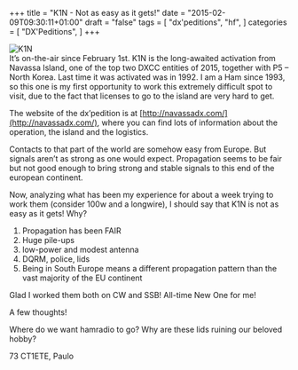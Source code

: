 +++
title = "K1N - Not as easy as it gets!"
date = "2015-02-09T09:30:11+01:00"
draft = "false"
tags = [
    "dx'peditions",
    "hf",
]
categories = [
    "DX'Peditions",
]
+++

![K1N](/images/navassabanner.jpg)
<br>
It’s on-the-air since February 1st. K1N is the long-awaited activation from Navassa Island, one of the top two DXCC entities of 2015, together with P5 – North Korea. Last time it was activated was in 1992. I am a Ham since 1993, so this one is my first opportunity to work this extremely difficult spot to visit, due to the fact that licenses to go to the island are very hard to get.

The website of the dx’pedition is at [http://navassadx.com/](http://navassadx.com/), where you can find lots of information about the operation, the island and the logistics.

Contacts to that part of the world are somehow easy from Europe. But signals aren’t as strong as one would expect. Propagation seems to be fair but not good enough to bring strong and stable signals to this end of the european continent.

Now, analyzing what has been my experience for about a week trying to work them (consider 100w and a longwire), I should say that K1N is not as easy as it gets! Why?

1. Propagation has been FAIR
2. Huge pile-ups
3. low-power and modest antenna
4. DQRM, police, lids
5. Being in South Europe means a different propagation pattern than the vast majority of the EU continent

Glad I worked them both on CW and SSB! All-time New One for me!

A few thoughts!

Where do we want hamradio to go?
Why are these lids ruining our beloved hobby?

73 CT1ETE, Paulo
